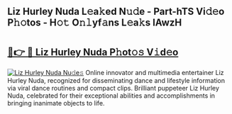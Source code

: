 ## Liz Hurley Nuda L𝚎a𝚔ed N𝚞𝚍e - Part-hTS Vi𝚍𝚎o P𝚑𝚘tos - H𝚘𝚝 O𝚗𝚕yf𝚊ns L𝚎a𝚔s lAwzH

# <h2><a href="http://kfeksmu.oniu.top/?m=Liz+Hurley+Nuda">🔗👉 🔴 Liz Hurley Nuda P𝚑ot𝚘𝚜 V𝚒d𝚎o</a></h2>

[![Liz Hurley Nuda Nu𝚍e𝚜](https://i.imgur.com/0qMVB7G.gif)](http://kfeksmu.oniu.top/?m=Liz+Hurley+Nuda)
Online innovator and multimedia entertainer Liz Hurley Nuda, recognized for disseminating dance and lifestyle information via viral dance routines and compact clips. Brilliant puppeteer Liz Hurley Nuda, celebrated for their exceptional abilities and accomplishments in bringing inanimate objects to life.  

